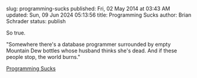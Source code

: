 slug: programming-sucks
published: Fri, 02 May 2014 at 03:43 AM
updated: Sun, 09 Jun 2024 05:13:56 
title: Programming Sucks 
author: Brian Schrader
status: publish

So true.

<div class="link">"Somewhere there's a database programmer surrounded by empty Mountain Dew bottles whose husband thinks she's dead. And if these people stop, the world burns."</div>

[Programming Sucks](http://stilldrinking.org/programming-sucks)